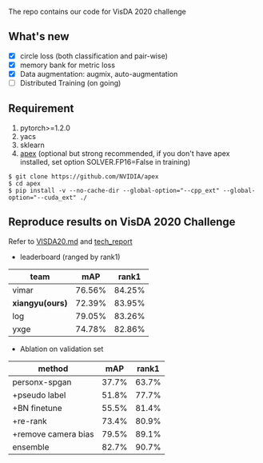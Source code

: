 The repo contains our code for VisDA 2020 challenge

## What's new
- [x] circle loss (both classification and pair-wise)
- [x] memory bank for metric loss
- [x] Data augmentation: augmix, auto-augmentation
- [ ] Distributed Training (on going)

## Requirement
1. pytorch>=1.2.0
2. yacs
3. sklearn
4. [apex](https://github.com/NVIDIA/apex) (optional but strong recommended, if you don't have apex
installed, set option SOLVER.FP16=False in training)
````
$ git clone https://github.com/NVIDIA/apex
$ cd apex
$ pip install -v --no-cache-dir --global-option="--cpp_ext" --global-option="--cuda_ext" ./
````

## Reproduce results on VisDA 2020 Challenge
Refer to [VISDA20.md](VISDA20.md) and [tech_report](tech_report.pdf)

- leaderboard (ranged by rank1)

|team|mAP|rank1|
|----|---|-----|
|vimar|76.56%|84.25%|
|**xiangyu(ours)**|72.39%|83.95%|
|log|79.05%|83.26%|
|yxge|74.78%|82.86%|

- Ablation on validation set

|method|mAP|rank1|
|------|---|-----|
|personx-spgan|37.7%|63.7%|
|+pseudo label|51.8%|77.7%|
|+BN finetune|55.5%|81.4%|
|+re-rank|73.4%|80.9%|
|+remove camera bias|79.5%|89.1%|
|ensemble|82.7%|90.7%|